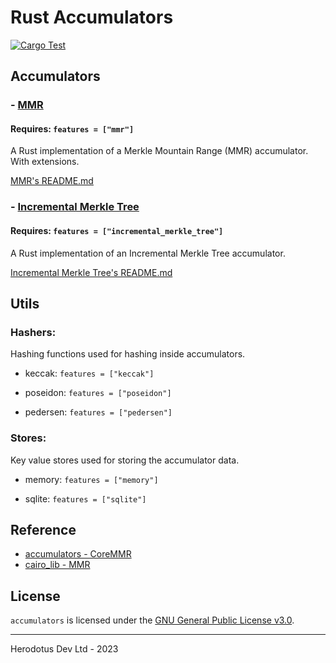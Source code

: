 # Rust Accumulators

[![Cargo Test](https://github.com/HerodotusDev/rust-mmr/actions/workflows/ci.yml/badge.svg)](https://github.com/HerodotusDev/rust-mmr/actions/workflows/ci.yml)

## Accumulators

### - [MMR](./src/mmr/README.md)

#### Requires: `features = ["mmr"]`

A Rust implementation of a Merkle Mountain Range (MMR) accumulator. With extensions.

[MMR's README.md](./src/mmr/README.md)

### - [Incremental Merkle Tree](./src/merkle_tree/README.md)

#### Requires: `features = ["incremental_merkle_tree"]`

A Rust implementation of an Incremental Merkle Tree accumulator.

[Incremental Merkle Tree's README.md](./src/merkle_tree/README.md)

## Utils

### Hashers:

Hashing functions used for hashing inside accumulators.

- keccak: `features = ["keccak"]`

- poseidon: `features = ["poseidon"]`

- pedersen: `features = ["pedersen"]`

### Stores:

Key value stores used for storing the accumulator data.

- memory: `features = ["memory"]`

- sqlite: `features = ["sqlite"]`

## Reference

- [accumulators - CoreMMR](https://github.com/HerodotusDev/accumulators)
- [cairo_lib - MMR](https://github.com/HerodotusDev/cairo-lib/tree/main/src/data_structures)

## License

`accumulators` is licensed under the [GNU General Public License v3.0](./LICENSE).

---

Herodotus Dev Ltd - 2023
